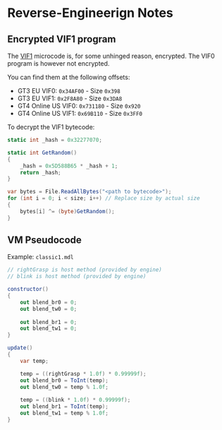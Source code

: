 # Reverse-Engineerign Notes

## Encrypted VIF1 program

The [VIF1](https://psi-rockin.github.io/ps2tek/#vif) microcode is, for some unhinged reason, encrypted. The VIF0 program is however not encrypted.

You can find them at the following offsets:

* GT3 EU VIF0: `0x34AF00` - Size `0x398`
* GT3 EU VIF1: `0x2F8A80` - Size `0x3DA8`
* GT4 Online US VIF0: `0x731180` - Size `0x920`
* GT4 Online US VIF1: `0x69B110` - Size `0x3FF0`

To decrypt the VIF1 bytecode:

```csharp
static int _hash = 0x32277070;

static int GetRandom()
{
    _hash = 0x5D588B65 * _hash + 1;
    return _hash;
}

var bytes = File.ReadAllBytes("<path to bytecode>");
for (int i = 0; i < size; i++) // Replace size by actual size
{
    bytes[i] ^= (byte)GetRandom();
}
```

## VM Pseudocode

Example: `classic1.mdl`

```csharp
// rightGrasp is host method (provided by engine)
// blink is host method (provided by engine)

constructor()
{
	out blend_br0 = 0;
	out blend_tw0 = 0;
	
	out blend_br1 = 0;
	out blend_tw1 = 0;
}

update()
{
	var temp;

	temp = ((rightGrasp * 1.0f) * 0.99999f);
	out blend_br0 = ToInt(temp);
	out blend_tw0 = temp % 1.0f;
	
	temp = ((blink * 1.0f) * 0.99999f);
	out blend_br1 = ToInt(temp);
	out blend_tw1 = temp % 1.0f;
}
```

